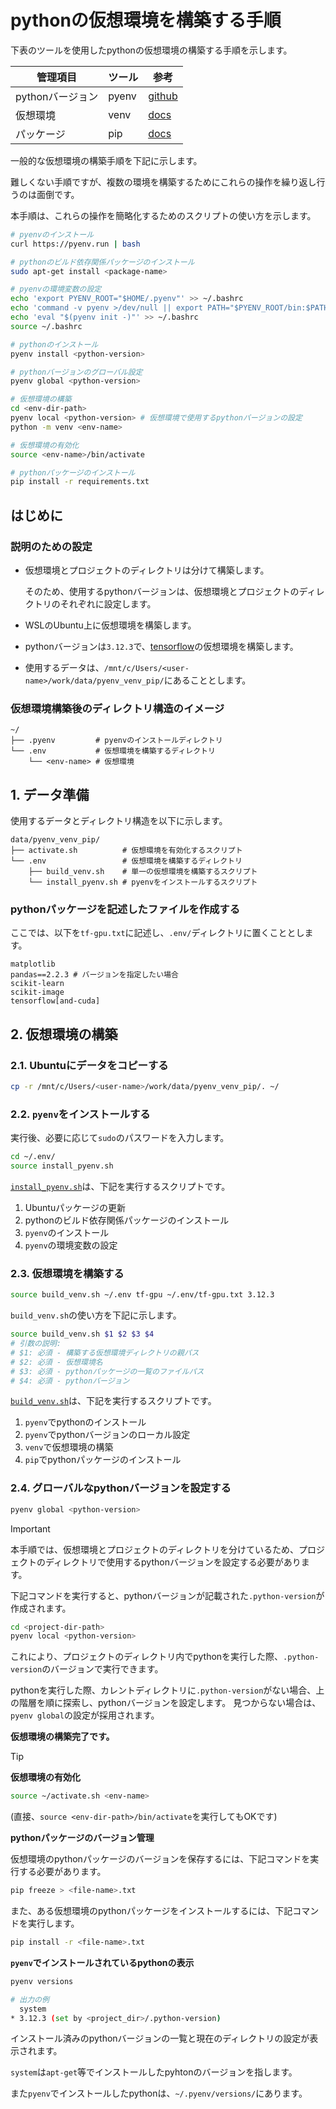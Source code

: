 <!--
    pythonの仮想環境を構築する手順を示す。
 -->

# pythonの仮想環境を構築する手順

下表のツールを使用したpythonの仮想環境の構築する手順を示します。

|管理項目          |ツール    |参考           |
| ---------------- | -------- | ------------- |
|pythonバージョン  |pyenv     |[github][pyenv]|
|仮想環境          |venv      |[docs][venv]   |
|パッケージ        |pip       |[docs][pip]    |

[pyenv]: https://github.com/pyenv/pyenv
[venv]: https://docs.python.org/ja/3/library/venv.html
[pip]: https://pip.pypa.io/en/stable/

一般的な仮想環境の構築手順を下記に示します。

難しくない手順ですが、複数の環境を構築するためにこれらの操作を繰り返し行うのは面倒です。

本手順は、これらの操作を簡略化するためのスクリプトの使い方を示します。

``` bash
# pyenvのインストール
curl https://pyenv.run | bash

# pythonのビルド依存関係パッケージのインストール
sudo apt-get install <package-name>

# pyenvの環境変数の設定
echo 'export PYENV_ROOT="$HOME/.pyenv"' >> ~/.bashrc
echo 'command -v pyenv >/dev/null || export PATH="$PYENV_ROOT/bin:$PATH"' >> ~/.bashrc
echo 'eval "$(pyenv init -)"' >> ~/.bashrc
source ~/.bashrc

# pythonのインストール
pyenv install <python-version>

# pythonバージョンのグローバル設定
pyenv global <python-version>

# 仮想環境の構築
cd <env-dir-path>
pyenv local <python-version> # 仮想環境で使用するpythonバージョンの設定
python -m venv <env-name>

# 仮想環境の有効化
source <env-name>/bin/activate

# pythonパッケージのインストール
pip install -r requirements.txt
```

## はじめに

### 説明のための設定

* 仮想環境とプロジェクトのディレクトリは分けて構築します。

  そのため、使用するpythonバージョンは、仮想環境とプロジェクトのディレクトリのそれぞれに設定します。

* WSLのUbuntu上に仮想環境を構築します。

* pythonバージョンは`3.12.3`で、[tensorflow](https://www.tensorflow.org/)の仮想環境を構築します。

* 使用するデータは、`/mnt/c/Users/<user-name>/work/data/pyenv_venv_pip/`にあることとします。

### 仮想環境構築後のディレクトリ構造のイメージ

``` none
~/
├── .pyenv         # pyenvのインストールディレクトリ
└── .env           # 仮想環境を構築するディレクトリ
    └── <env-name> # 仮想環境
```

## 1. データ準備

使用するデータとディレクトリ構造を以下に示します。

``` none
data/pyenv_venv_pip/
├── activate.sh          # 仮想環境を有効化するスクリプト
└── .env                 # 仮想環境を構築するディレクトリ
    ├── build_venv.sh    # 単一の仮想環境を構築するスクリプト
    └── install_pyenv.sh # pyenvをインストールするスクリプト
```

### pythonパッケージを記述したファイルを作成する

ここでは、以下を`tf-gpu.txt`に記述し、`.env/`ディレクトリに置くこととします。

``` none
matplotlib
pandas==2.2.3 # バージョンを指定したい場合
scikit-learn
scikit-image
tensorflow[and-cuda]
```

## 2. 仮想環境の構築

### 2.1. Ubuntuにデータをコピーする

``` bash
cp -r /mnt/c/Users/<user-name>/work/data/pyenv_venv_pip/. ~/
```

### 2.2. `pyenv`をインストールする

実行後、必要に応じて`sudo`のパスワードを入力します。

``` bash
cd ~/.env/
source install_pyenv.sh
```

[`install_pyenv.sh`](../data/pyenv_venv_pip/.env/install_pyenv.sh)は、下記を実行するスクリプトです。

1. Ubuntuパッケージの更新
1. pythonのビルド依存関係パッケージのインストール
1. `pyenv`のインストール
1. `pyenv`の環境変数の設定

### 2.3. 仮想環境を構築する

``` bash
source build_venv.sh ~/.env tf-gpu ~/.env/tf-gpu.txt 3.12.3
```

`build_venv.sh`の使い方を下記に示します。

``` bash
source build_venv.sh $1 $2 $3 $4
# 引数の説明:
# $1: 必須 - 構築する仮想環境ディレクトリの親パス
# $2: 必須 - 仮想環境名
# $3: 必須 - pythonパッケージの一覧のファイルパス
# $4: 必須 - pythonバージョン
```

[`build_venv.sh`](../data/pyenv_venv_pip/.env/build_venv.sh)は、下記を実行するスクリプトです。

1. `pyenv`でpythonのインストール
1. `pyenv`でpythonバージョンのローカル設定
1. `venv`で仮想環境の構築
1. `pip`でpythonパッケージのインストール

### 2.4. グローバルなpythonバージョンを設定する

``` bash
pyenv global <python-version>
```

> [!IMPORTANT]
> 本手順では、仮想環境とプロジェクトのディレクトリを分けているため、プロジェクトのディレクトリで使用するpythonバージョンを設定する必要があります。
>
> 下記コマンドを実行すると、pythonバージョンが記載された`.python-version`が作成されます。
>
> ``` bash
> cd <project-dir-path>
> pyenv local <python-version>
> ```
>
> これにより、プロジェクトのディレクトリ内でpythonを実行した際、`.python-version`のバージョンで実行できます。
>
> pythonを実行した際、カレントディレクトリに`.python-version`がない場合、上の階層を順に探索し、pythonバージョンを設定します。
> 見つからない場合は、`pyenv global`の設定が採用されます。

**仮想環境の構築完了です。**

> [!TIP]
> **仮想環境の有効化**
>
> ``` bash
> source ~/activate.sh <env-name>
> ```
>
> (直接、`source <env-dir-path>/bin/activate`を実行してもOKです)
>
> **pythonパッケージのバージョン管理**
>
> 仮想環境のpythonパッケージのバージョンを保存するには、下記コマンドを実行する必要があります。
>
> ``` bash
> pip freeze > <file-name>.txt
> ```
>
> また、ある仮想環境のpythonパッケージをインストールするには、下記コマンドを実行します。
>
> ``` bash
> pip install -r <file-name>.txt
> ```
>
> **`pyenv`でインストールされているpythonの表示**
>
> ``` bash
> pyenv versions
> ```
>
> ``` bash
> # 出力の例
>   system
> * 3.12.3 (set by <project_dir>/.python-version)
> ```
>
> インストール済みのpythonバージョンの一覧と現在のディレクトリの設定が表示されます。
>
> `system`は`apt-get`等でインストールしたpyhtonのバージョンを指します。
>
> また`pyenv`でインストールしたpythonは、`~/.pyenv/versions/`にあります。
